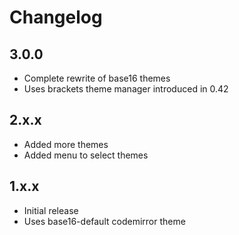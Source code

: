 # Changelog

## 3.0.0

* Complete rewrite of base16 themes
* Uses brackets theme manager introduced in 0.42

## 2.x.x

* Added more themes
* Added menu to select themes

## 1.x.x

* Initial release
* Uses base16-default codemirror theme
